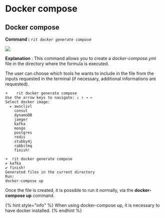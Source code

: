 # Docker compose

## Docker compose

**Command :** _`rit docker generate compose`_

![](https://lh6.googleusercontent.com/X5kec7ahhVEKNLx8CBJZhZuX7c_yiDcRe4ZJuEcziuGYMgunrFtx82Kq56SNti6DQsB9FK0iNSOG4ALQ-qAbC6TFVllIsksWuQpeRe0jZoDO-1Bmfp2QTvyFloAyFvFG42_O0NWN)

**Explanation** : This command allows you to create a _docker-compose.yml_ file in the directory where the formula is executed. 

The user can choose which tools he wants to include in the file from the inputs requested in the terminal \(if necessary, additional informations are requested\). 

```text
➜    rit docker generate compose
Use the arrow keys to navigate: ↓ ↑ → ←
Select docker image:
  ▸ awsclivl
    consul
    dynamoDB
    jaeger
    kafka
    mongo
    postgres
    redis
    stubby4j
    rabbitmq
    finish!
```

```text
➜  rit docker generate compose
✔ kafka
✔ finish!
Generated files in the current directory
Run:
docker-compose up
```

Once the file is created, it is possible to run it normally, via the **docker-compose up** command.

{% hint style="info" %}
When using docker-compose up, it is necessary to have docker installed. 
{% endhint %}

